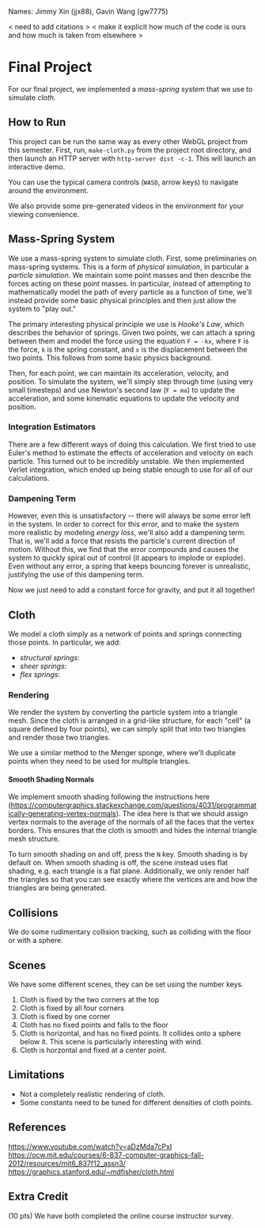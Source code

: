 Names: Jimmy Xin (jjx88), Gavin Wang (gw7775)

< need to add citations >
< make it explicit how much of the code is ours and how much is taken from elsewhere >

# Final Project
For our final project, we implemented a *mass-spring system* that we use to simulate *cloth*.

## How to Run
This project can be run the same way as every other WebGL project from this semester. First, run, `make-cloth.py` from the project root directory, and then launch an HTTP server with `http-server dist -c-1`. This will launch an interactive demo.

You can use the typical camera controls (`WASD`, arrow keys) to navigate around the environment.

We also provide some pre-generated videos in the environment for your viewing convenience.

## Mass-Spring System
We use a mass-spring system to simulate cloth. First, some preliminaries on mass-spring systems. This is a form of *physical simulation*, in particular a *particle simulation*. We maintain some point masses and then describe the forces acting on these point masses. In particular, instead of attempting to mathematically model the path of every particle as a function of time, we'll instead provide some basic physical principles and then just allow the system to "play out."

The primary interesting physical principle we use is *Hooke's Law*, which describes the behavior of springs. Given two points, we can attach a spring between them and model the force using the equation `F = -kx`, where `F` is the force, `k` is the spring constant, and `x` is the displacement between the two points. This follows from some basic physics background.

Then, for each point, we can maintain its acceleration, velocity, and position. To simulate the system, we'll simply step through time (using very small timesteps) and use Newton's second law (`F = ma`) to update the acceleration, and some kinematic equations to update the velocity and position.

### Integration Estimators
There are a few different ways of doing this calculation. We first tried to use Euler's method to estimate the effects of acceleration and velocity on each particle. This turned out to be incredibly unstable. We then implemented Verlet integration, which ended up being stable enough to use for all of our calculations.

### Dampening Term
However, even this is unsatisfactory -- there will always be some error left in the system. In order to correct for this error, and to make the system more realistic by modeling *energy loss*, we'll also add a dampening term. That is, we'll add a force that resists the particle's current direction of motion. Without this, we find that the error compounds and causes the system to quickly spiral out of control (it appears to implode or explode). Even without any error, a spring that keeps bouncing forever is unrealistic, justifying the use of this dampening term.

Now we just need to add a constant force for gravity, and put it all together!

## Cloth
We model a cloth simply as a network of points and springs connecting those points. In particular, we add:

- *structural springs*:
- *sheer springs*:
- *flex springs*:

### Rendering
We render the system by converting the particle system into a triangle mesh. Since the cloth is arranged in a grid-like structure, for each "cell" (a square defined by four points), we can simply split that into two triangles and render those two triangles.

We use a similar method to the Menger sponge, where we'll duplicate points when they need to be used for multiple triangles.

#### Smooth Shading Normals
We implement smooth shading following the instructions here (https://computergraphics.stackexchange.com/questions/4031/programmatically-generating-vertex-normals). The idea here is that we should assign vertex normals to the average of the normals of all the faces that the vertex borders. This ensures that the cloth is smooth and hides the internal triangle mesh structure.

To turn smooth shading on and off, press the `N` key. Smooth shading is by default on. When smooth shading is off, the scene instead uses flat shading, e.g. each triangle is a flat plane. Additionally, we only render half the triangles so that you can see exactly where the vertices are and how the triangles are being generated.

## Collisions
We do some rudimentary collision tracking, such as colliding with the floor or with a sphere.

## Scenes
We have some different scenes, they can be set using the number keys.

1. Cloth is fixed by the two corners at the top
2. Cloth is fixed by all four corners
3. Cloth is fixed by one corner
4. Cloth has no fixed points and falls to the floor
5. Cloth is horizontal, and has no fixed points. It collides onto a sphere below it. This scene is particularly interesting with wind.
6. Cloth is horzontal and fixed at a center point.

## Limitations
- Not a completely realistic rendering of cloth.
- Some constants need to be tuned for different densities of cloth points.

## References
https://www.youtube.com/watch?v=aDzMda7cPxI
https://ocw.mit.edu/courses/6-837-computer-graphics-fall-2012/resources/mit6_837f12_assn3/
https://graphics.stanford.edu/~mdfisher/cloth.html

## Extra Credit
(10 pts) We have both completed the online course instructor survey.